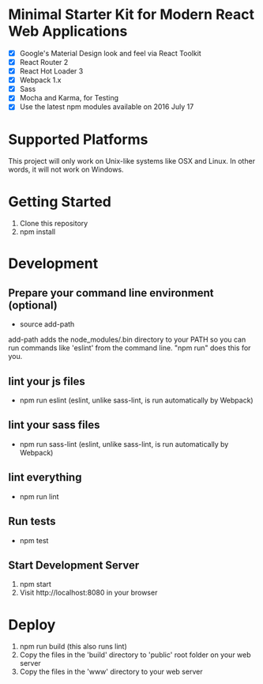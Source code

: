 # Minimal Starter Kit for Modern React Web Applications

- [x] Google's Material Design look and feel via React Toolkit
- [x] React Router 2
- [x] React Hot Loader 3
- [x] Webpack 1.x
- [x] Sass
- [x] Mocha and Karma, for Testing
- [x] Use the latest npm modules available on 2016 July 17

# Supported Platforms

This project will only work on Unix-like systems like OSX and Linux. In other words, it will not work on Windows.

# Getting Started
1. Clone this repository
2. npm install

# Development

## Prepare your command line environment (optional)
* source add-path

add-path adds the node_modules/.bin directory to your PATH so you can run commands like 'eslint' from the command line. "npm run" does this for you.

## lint your js files
* npm run eslint (eslint, unlike sass-lint, is run automatically by Webpack)

## lint your sass files
* npm run sass-lint (eslint, unlike sass-lint, is run automatically by Webpack)

## lint everything
* npm run lint

## Run tests
* npm test

## Start Development Server
1. npm start
2. Visit http://localhost:8080 in your browser

# Deploy
1. npm run build (this also runs lint)
2. Copy the files in the 'build' directory to 'public' root folder on your web server
3. Copy the files in the 'www' directory to your web server
